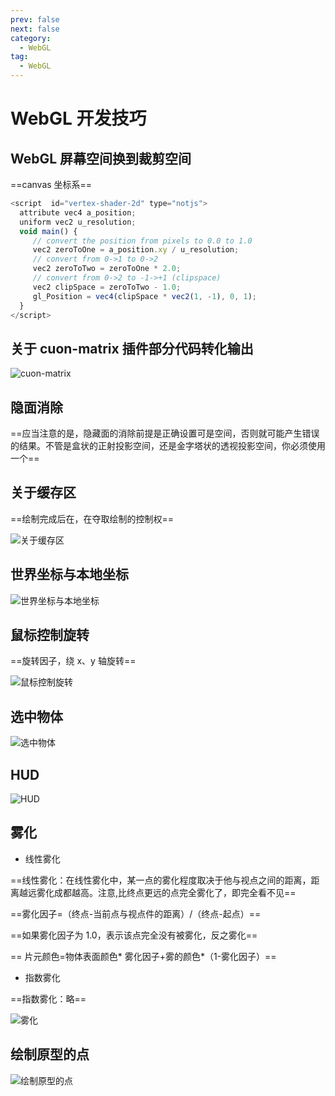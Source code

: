 ```yaml
---
prev: false
next: false
category:
  - WebGL
tag:
  - WebGL
---
```


# WebGL 开发技巧

<!-- more -->

## WebGL 屏幕空间换到裁剪空间

==canvas 坐标系==

```js
<script  id="vertex-shader-2d" type="notjs">
  attribute vec4 a_position;
  uniform vec2 u_resolution;
  void main() {
     // convert the position from pixels to 0.0 to 1.0
     vec2 zeroToOne = a_position.xy / u_resolution;
     // convert from 0->1 to 0->2
     vec2 zeroToTwo = zeroToOne * 2.0;
     // convert from 0->2 to -1->+1 (clipspace)
     vec2 clipSpace = zeroToTwo - 1.0;
     gl_Position = vec4(clipSpace * vec2(1, -1), 0, 1);
  }
</script>
```

## 关于 cuon-matrix 插件部分代码转化输出

![cuon-matrix](./img/cuon-matrix.jpg "cuon-matrix")

## 隐面消除

==应当注意的是，隐藏面的消除前提是正确设置可是空间，否则就可能产生错误的结果。不管是盒状的正射投影空间，还是金字塔状的透视投影空间，你必须使用一个==

## 关于缓存区

==绘制完成后在，在夺取绘制的控制权==

![关于缓存区](./img/1.jpg "关于缓存区")

## 世界坐标与本地坐标

![世界坐标与本地坐标](./img/2.jpg "世界坐标与本地坐标")

## 鼠标控制旋转

==旋转因子，绕 x、y 轴旋转==

![鼠标控制旋转](./img/3.jpg "鼠标控制旋转")

## 选中物体

![选中物体](./img/4.jpg "选中物体")

## HUD

![HUD](./img/5.jpg "HUD")

## 雾化

- 线性雾化

==线性雾化：在线性雾化中，某一点的雾化程度取决于他与视点之间的距离，距离越远雾化成都越高。注意,比终点更远的点完全雾化了，即完全看不见==

==雾化因子=（终点-当前点与视点件的距离）/（终点-起点）==

==如果雾化因子为 1.0，表示该点完全没有被雾化，反之雾化==

== 片元颜色=物体表面颜色* 雾化因子+雾的颜色*（1-雾化因子）==

- 指数雾化

==指数雾化：略==

![雾化](./img/18.jpg "雾化")

## 绘制原型的点

![绘制原型的点](./img/19.jpg "绘制原型的点")
